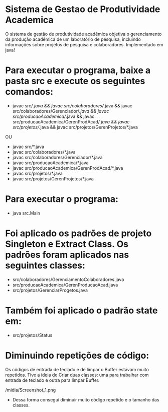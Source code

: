 # Sistema de Gestao de Produtividade Academica
 O sistema de gestão de produtividade acadêmica objetiva o gerenciamento da produção
 acadêmica de um laboratório de pesquisa, incluindo informações sobre projetos de pesquisa e
 colaboradores.
 Implementado em java!

# Para executar o programa, baixe a pasta src e execute os seguintes comandos:
 
  - javac src/*.java && javac src/colaboradores/*.java && javac src/colaboradores/Gerenciador/*.java && javac src/producaoAcademica/*.java && javac src/producaoAcademica/GerenProdAcad/*.java && javac src/projetos/*.java && javac src/projetos/GerenProjetos/*.java

  OU

  - javac src/*.java
  - javac src/colaboradores/*.java
  - javac src/colaboradores/Gerenciador/*.java
  - javac src/producaoAcademica/*.java
  - javac src/producaoAcademica/GerenProdAcad/*.java
  - javac src/projetos/*.java
  - javac src/projetos/GerenProjetos/*.java
 
# Para executar o programa:
 
  - java src.Main

# Foi aplicado os padrões de projeto Singleton e Extract Class. Os padrões foram aplicados nas seguintes classes:

 - src/colaboradores/GerenciamentoColaboradores.java
 - src/producaoAcademica/GerenProducaoAcad.java
 - src/projetos/GerenciarProgetos.java

 # Também foi aplicado o padrão state em:

 - src/projetos/Status
 
 # Diminuindo repetições de código:
  
  Os códigos de entrada de teclado e de limpar o Buffer estavam muito repetidos.
  Tive a ideia de Criar duas classes: uma para trabalhar com entrada de teclado e outra para limpar Buffer.

  /midia/Screenshot_1.png

  - Dessa forma consegui diminuir muito código repetido e o tamanho das classes.

 
